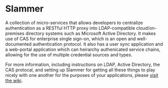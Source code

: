 # Slammer #

A collection of micro-services that allows developers to centralize authentication as a RESTful HTTP proxy into LDAP-compatible cloud/on-premises directory systems such as Microsoft Active Directory. It makes use of CAS for enterprise single sign-on, which is an open and well-documented authentication protocol. It also has a user sync application and a web-portal application which can heirarchy authenicated service chains, allowing for the use of multiple credential sources and types.

For more information, including instructions on LDAP, Active Directory, the CAS protocal, and setting up Slammer for getting all these things to play nicely with one another for the purposes of your applications, please <a href="https://github.com/eclecticlabs/slammer/wiki">visit the wiki</a>.
